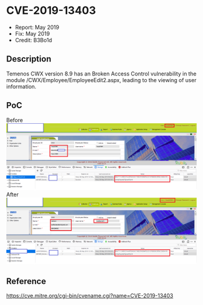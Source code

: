 # CVE-2019-13403
- Report: May 2019
- Fix: May 2019
- Credit: B3Bo1d

## Description
Temenos CWX version 8.9 has an Broken Access Control vulnerability in the module /CWX/Employee/EmployeeEdit2.aspx, leading to the viewing of user information.

## PoC
Before
![Alt text](1.png?raw=true)
After
![Alt text](2.png?raw=true)

## Reference
https://cve.mitre.org/cgi-bin/cvename.cgi?name=CVE-2019-13403
